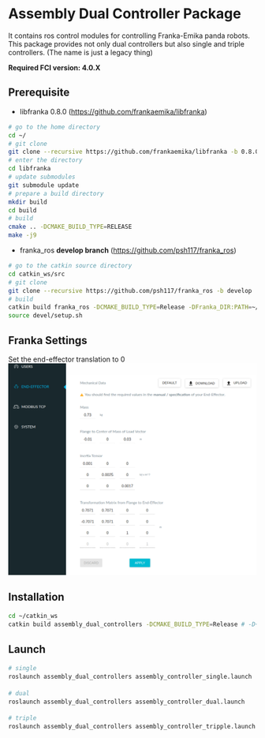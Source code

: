 # Assembly Dual Controller Package
It contains ros control modules for controlling Franka-Emika panda robots. This package provides not only dual controllers but also single and triple controllers. (The name is just a legacy thing)

**Required FCI version: 4.0.X**


## Prerequisite
* libfranka 0.8.0 (https://github.com/frankaemika/libfranka)
```sh
# go to the home directory
cd ~/ 
# git clone
git clone --recursive https://github.com/frankaemika/libfranka -b 0.8.0
# enter the directory
cd libfranka
# update submodules
git submodule update
# prepare a build directory
mkdir build
cd build
# build
cmake .. -DCMAKE_BUILD_TYPE=RELEASE
make -j9
```

* franka_ros **develop branch** (https://github.com/psh117/franka_ros)
```sh
# go to the catkin source directory
cd catkin_ws/src
# git clone
git clone --recursive https://github.com/psh117/franka_ros -b develop
# build
catkin build franka_ros -DCMAKE_BUILD_TYPE=Release -DFranka_DIR:PATH=~/libfranka/build
source devel/setup.sh
```

## Franka Settings
Set the end-effector translation to 0
![setting_image](./img/ee_transform_setting.png)

## Installation

```sh
cd ~/catkin_ws
catkin build assembly_dual_controllers -DCMAKE_BUILD_TYPE=Release # -D~ is needed only for the first time
```


## Launch

```sh
# single
roslaunch assembly_dual_controllers assembly_controller_single.launch

# dual
roslaunch assembly_dual_controllers assembly_controller_dual.launch

# triple
roslaunch assembly_dual_controllers assembly_controller_tripple.launch
```